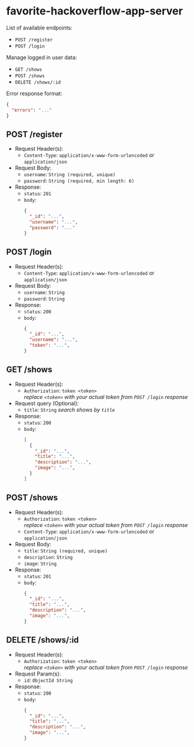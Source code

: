 # favorite-hackoverflow-app-server

List of available endpoints:
- `POST /register`
- `POST /login`

Manage logged in user data:
- `GET /shows`
- `POST /shows`
- `DELETE /shows/:id`

Error response format:
```json
{
  "errors": "..."
}
```

## POST /register

- Request Header(s):
  - `Content-Type`: `application/x-www-form-urlencoded` or `application/json`
- Request Body:
  - `username`: `String (required, unique)`
  - `password`: `String (required, min length: 6)`
- Response:
  - `status`: `201`
  - `body`:
    ```json
    {
      "_id": "...",
      "username": "...",
      "password": "..."
    }
    ```

## POST /login

- Request Header(s):
  - `Content-Type`: `application/x-www-form-urlencoded` or `application/json`
- Request Body:
  - `username`: `String`
  - `password`: `String`
- Response:
  - `status`: `200`
  - `body`:
    ```json
    {
      "_id": "...",
      "username": "...",
      "token": "...",
    }
    ```

## GET /shows

- Request Header(s):
  - `Authorization`: `token <token>`  
    *replace `<token>` with your actual token from `POST /login` response*
- Request query (Optional):
  - `title`: `String`
    *search shows by `title`*
- Response:
  - `status`: `200`
  - `body`:
    ```json
    [
      {
        "_id": "...",
        "title": "...",
        "description": "...",
        "image": "...",
      }
    ]
    ```

## POST /shows

- Request Header(s):
  - `Authorization`: `token <token>`  
    *replace `<token>` with your actual token from `POST /login` response*
  - `Content-Type`: `application/x-www-form-urlencoded` or `application/json`
- Request Body:
  - `title`: `String (required, unique)`
  - `description`: `String`
  - `image`: `String`
- Response:
  - `status`: `201`
  - `body`:
    ```json
    {
      "_id": "...",
      "title": "...",
      "description": "...",
      "image": "...",
    }
    ```

## DELETE /shows/:id

- Request Header(s):
  - `Authorization`: `token <token>`  
    *replace `<token>` with your actual token from `POST /login` response*
- Request Param(s):
  - `id`: `ObjectId String`
- Response:
  - `status`: `200`
  - `body`:
    ```json
    {
      "_id": "...",
      "title": "...",
      "description": "...",
      "image": "...",
    }
    ```
